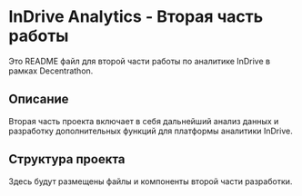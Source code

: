 # InDrive Analytics - Вторая часть работы

Это README файл для второй части работы по аналитике InDrive в рамках Decentrathon.

## Описание

Вторая часть проекта включает в себя дальнейший анализ данных и разработку дополнительных функций для платформы аналитики InDrive.

## Структура проекта

Здесь будут размещены файлы и компоненты второй части разработки.
